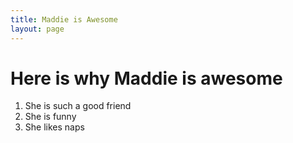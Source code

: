 ```yaml
---
title: Maddie is Awesome 
layout: page
---
```

# Here is why Maddie is awesome 

1. She is such a good friend 
2. She is funny 
3. She likes naps 
